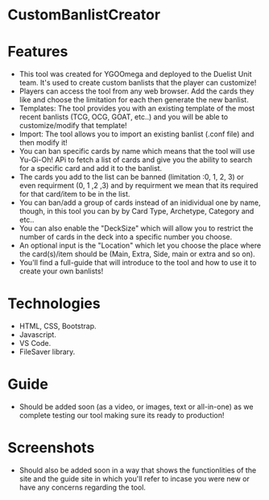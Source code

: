 # CustomBanlistCreator
# Features
- This tool was created for YGOOmega and deployed to the Duelist Unit team. It's used to create custom banlists that the player can customize!
- Players can access the tool from any web browser. Add the cards they like and choose the limitation for each then generate the new banlist. 
- Templates: The tool provides you with an existing template of the most recent banlists (TCG, OCG, GOAT, etc..) and you will be able to
customize/modify that template!
- Import: The tool allows you to import an existing banlist (.conf file) and then modify it! 
- You can ban specific cards by name which means that the tool will use Yu-Gi-Oh! APi to fetch a list of cards and give you the ability to search
for a specific card and add it to the banlist.
- The cards you add to the list can be banned (limitation :0, 1, 2, 3) or even requirment (0, 1 ,2 ,3) and by requirment we mean that its required
for that card/item to be in the list. 
- You can ban/add a group of cards instead of an inidividual one by name, though, in this tool you can by by Card Type, Archetype, Category and etc..
- You can also enable the "DeckSize" which will allow you to restrict the number of cards in the deck into a specific number you choose. 
- An optional input is the "Location" which let you choose the place where the card(s)/item should be (Main, Extra, Side, main or extra and so on).
- You'll find a full-guide that will introduce to the tool and how to use it to create your own banlists!

# Technologies
- HTML, CSS, Bootstrap.
- Javascript.
- VS Code. 
- FileSaver library.

# Guide
- Should be added soon (as a video, or images, text or all-in-one) as we complete testing our tool making sure its ready to production!

# Screenshots
- Should also be added soon in a way that shows the functionlities of the site and the guide site in which you'll refer to incase you were new or have
any concerns regarding the tool.
